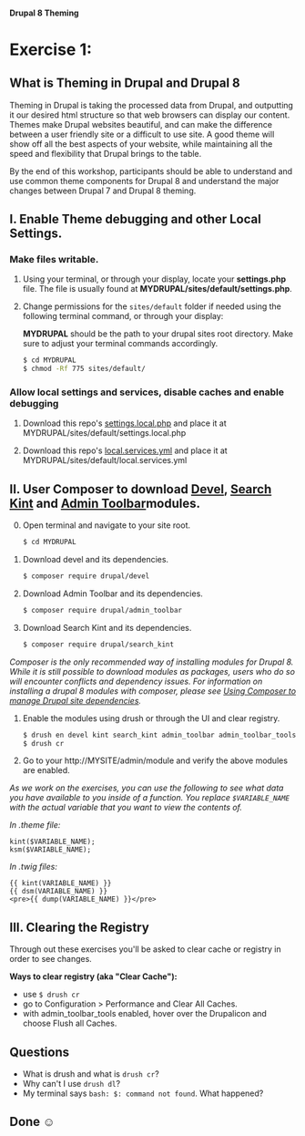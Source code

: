#### Drupal 8 Theming

# Exercise 1: 

## What is Theming in Drupal and Drupal 8

Theming in Drupal is taking the processed data from Drupal, and outputting it our desired html structure so that web browsers can display our content. Themes make Drupal websites beautiful, and can make the difference between a user friendly site or a difficult to use site. A good theme will show off all the best aspects of your website, while maintaining all the speed and flexibility that Drupal brings to the table.  

By the end of this workshop, participants should be able to understand and use common theme components for Drupal 8 and understand the major changes between Drupal 7 and Drupal 8 theming.

## I. Enable Theme debugging and other Local Settings.

### Make files writable.
1. Using your terminal, or through your display, locate your **settings.php** file. The file is usually found at **MYDRUPAL/sites/default/settings.php**. 

2. Change permissions for the `sites/default` folder if needed using the following terminal command, or through your display:

	**MYDRUPAL** should be the path to your drupal sites root directory. Make sure to adjust your terminal commands accordingly.
	
	```bash
	$ cd MYDRUPAL
	$ chmod -Rf 775 sites/default/
	```

### Allow local settings and services, disable caches and enable debugging

1. Download this repo's [settings.local.php](settings.local.php) and place it at MYDRUPAL/sites/default/settings.local.php

2. Download this repo's [local.services.yml](local.services.yml) and place it at MYDRUPAL/sites/default/local.services.yml


## II. User Composer to download [Devel](https://www.drupal.org/project/devel), [Search Kint](https://www.drupal.org/project/search_kint) and [Admin Toolbar](https://www.drupal.org/project/admin_toobar)modules.
 
 0. Open terminal and navigate to your site root.
 
    ```bash
    $ cd MYDRUPAL
    ```
 
 1. Download devel and its dependencies.
 
    ```bash
    $ composer require drupal/devel 
    ```
    
 2. Download Admin Toolbar and its dependencies.

    ```bash
    $ composer require drupal/admin_toolbar
    ```
 
 2. Download Search Kint and its dependencies.
  
      ```bash
      $ composer require drupal/search_kint 
      ```

 _Composer is the only recommended way of installing modules for Drupal 8. While it is still possible to download modules as packages, users who do so will encounter conflicts and dependency issues. For information on installing a drupal 8 modules with composer, please see [Using Composer to manage Drupal site dependencies](https://www.drupal.org/docs/develop/using-composer/using-composer-to-manage-drupal-site-dependencies#adding-modules)._
  
1. Enable the modules using drush or through the UI and clear registry.
    
    ```bash
    $ drush en devel kint search_kint admin_toolbar admin_toolbar_tools -y
    $ drush cr
    ```
2. Go to your http://MYSITE/admin/module and verify the above modules are enabled. 

_As we work on the exercises, you can use the following to see what data you have available to you inside of a function. You replace `$VARIABLE_NAME` with the actual variable that you want to view the contents of._

_In .theme file:_

    
    kint($VARIABLE_NAME);
    ksm($VARIABLE_NAME);
    
    
_In .twig files:_


    {{ kint(VARIABLE_NAME) }}
    {{ dsm(VARIABLE_NAME) }}
    <pre>{{ dump(VARIABLE_NAME) }}</pre>


## III. Clearing the Registry

Through out these exercises you'll be asked to clear cache or registry in order to see changes. 
 
**Ways to clear registry (aka "Clear Cache"):**

* use ``$ drush cr`` 
* go to Configuration > Performance and Clear All Caches. 
* with admin\_toolbar\_tools enabled, hover over the Drupalicon and choose Flush all Caches. 

## Questions
+ What is drush and what is `drush cr`?
+ Why can't I use `drush dl`?
+ My terminal says `bash: $: command not found`. What happened?

## Done ☺
